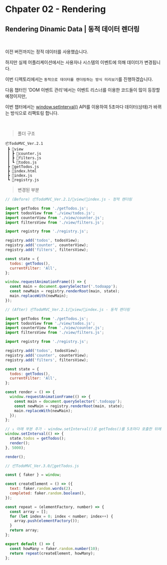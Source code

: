 # Chpater 02 - Rendering

## Rendering Dinamic Data | 동적 데이터 렌더링

<br />

이전 버전까지는 정적 데이터를 사용했습니다.

하지만 실제 어플리케이션에서는 사용자나 시스템의 이벤트에 의해 데이터가 변경됩니다.

이번 디렉토리에서는 `동적으로 데이터를 렌더링하는 방식 미리보기`를 진행하겠습니다.

다음 챕터인 'DOM 이벤트 관리'에서는 이벤트 리스너를 이용한 코드들이 많이 등장할 예정이지만,

이번 챕터에서는 [window.setInterval()](https://developer.mozilla.org/en-US/docs/Web/API/setInterval) API를 이용하여 5초마다 데이터(상태)가 바뀌는 방식으로 리팩토링 합니다.

<br/>

> 폴더 구조

```
📦TodoMVC_Ver.2.1
 ┣ 📂view
 ┃ ┣ 📜counter.js
 ┃ ┣ 📜filters.js
 ┃ ┗ 📜todos.js
 ┣ 📜getTodos.js
 ┣ 📜index.html
 ┣ 📜index.js
 ┗ 📜registry.js
```

> 변경된 부분

```js
// (Before) 📦TodoMVC_Ver.2.1/📂view/📜index.js - 정적 렌더링

import getTodos from './getTodos.js';
import todosView from './view/todos.js';
import counterView from './view/counter.js';
import filtersView from './view/filters.js';

import registry from './registry.js';

registry.add('todos', todosView);
registry.add('counter', counterView);
registry.add('filters', filtersView);

const state = {
  todos: getTodos(),
  currentFilter: 'All',
};

window.requestAnimationFrame(() => {
  const main = document.querySelector('.todoapp');
  const newMain = registry.renderRoot(main, state);
  main.replaceWith(newMain);
});
```

```js
// (After) 📦TodoMVC_Ver.2.1/📂view/📜index.js - 동적 렌더링

import getTodos from './getTodos.js';
import todosView from './view/todos.js';
import counterView from './view/counter.js';
import filtersView from './view/filters.js';

import registry from './registry.js';

registry.add('todos', todosView);
registry.add('counter', counterView);
registry.add('filters', filtersView);

const state = {
  todos: getTodos(),
  currentFilter: 'All',
};

const render = () => {
  window.requestAnimationFrame(() => {
    const main = document.querySelector('.todoapp');
    const newMain = registry.renderRoot(main, state);
    main.replaceWith(newMain);
  });
};

// ↓ 아래 부분 추가 - window.setInterval()로 getTodos()를 5초마다 호출한 뒤에 render() 호출.
window.setInterval(() => {
  state.todos = getTodos();
  render();
}, 5000);

render();
```

```js
// 📦TodoMVC_Ver.3.0/📜getTodos.js

const { faker } = window;

const createElement = () => ({
  text: faker.random.words(2),
  completed: faker.random.boolean(),
});

const repeat = (elementFactory, number) => {
  const array = [];
  for (let index = 0; index < number; index++) {
    array.push(elementFactory());
  }
  return array;
};

export default () => {
  const howMany = faker.random.number(10);
  return repeat(createElement, howMany);
};
```
